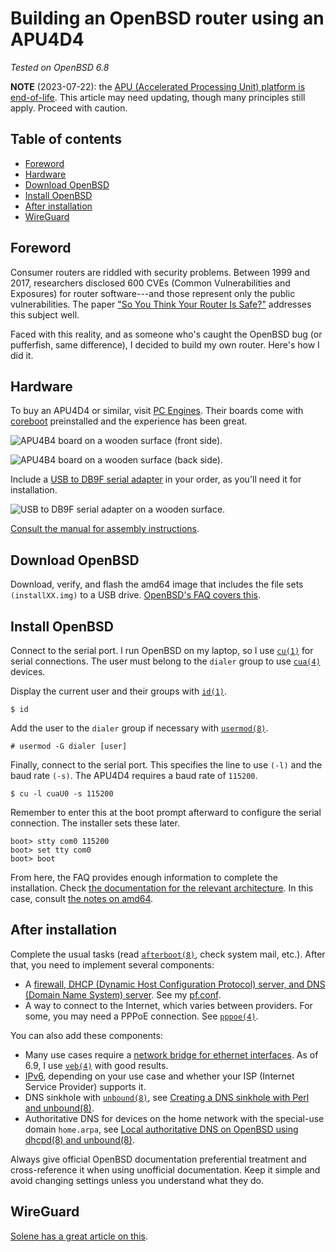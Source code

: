 # Building an OpenBSD router using an APU4D4

_Tested on OpenBSD 6.8_

**NOTE** (2023-07-22): the [APU (Accelerated Processing Unit) platform
is end-of-life](https://pcengines.ch/eol.htm). This article may need
updating, though many principles still apply. Proceed with caution.

## Table of contents

<!-- mtoc-start -->

- [Foreword](#foreword)
- [Hardware](#hardware)
- [Download OpenBSD](#download-openbsd)
- [Install OpenBSD](#install-openbsd)
- [After installation](#after-installation)
- [WireGuard](#wireguard)

<!-- mtoc-end -->

## Foreword

Consumer routers are riddled with security problems. Between 1999 and
2017, researchers disclosed 600 CVEs (Common Vulnerabilities and
Exposures) for router software---and those represent only the public
vulnerabilities. The paper ["So You Think Your Router Is
Safe?"](https://repository.stcloudstate.edu/cgi/viewcontent.cgi?article=1067&context=msia_etds)
addresses this subject well.

Faced with this reality, and as someone who's caught the OpenBSD bug (or
pufferfish, same difference), I decided to build my own router. Here's
how I did it.

## Hardware

To buy an APU4D4 or similar, visit [PC Engines](https://pcengines.ch/).
Their boards come with [coreboot](https://www.coreboot.org/)
preinstalled and the experience has been great.

![APU4B4 board on a wooden surface (front
side).](/images/apu4b4_1_thumb.c18528fca0cba9ef4c3848c0f10fc6430be53fd2305f83197d02448a1b9f305e.2.png)

![APU4B4 board on a wooden surface (back
side).](/images/apu4b4_2_thumb.4847a17a1552db16c59c2e6f5063d3250c4d2e188f35ea0de4d999b8589029bd.2.png)

Include a [USB to DB9F serial
adapter](https://www.pcengines.ch/usbcom1a.htm) in your order, as you'll
need it for installation.

![USB to DB9F serial adapter on a wooden
surface.](/images/usbcom1a_thumb.ed1530b66afc03466606d66be7c67b728f4648652f57df7b269195ec731b6088.2.png)

[Consult the manual for assembly
instructions](https://pcengines.ch/pdf/apu4.pdf).

## Download OpenBSD

Download, verify, and flash the amd64 image that includes the file sets
`(installXX.img)` to a USB drive. [OpenBSD's FAQ covers
this](https://www.openbsd.org/faq/faq4.html).

## Install OpenBSD

Connect to the serial port. I run OpenBSD on my laptop, so I use
[`cu(1)`](https://man.openbsd.org/cu) for serial connections. The user
must belong to the `dialer` group to use
[`cua(4)`](https://man.openbsd.org/cua) devices.

Display the current user and their groups with
[`id(1)`](https://man.openbsd.org/id).

    $ id

Add the user to the `dialer` group if necessary with
[`usermod(8)`](https://man.openbsd.org/usermod).

    # usermod -G dialer [user]

Finally, connect to the serial port. This specifies the line to use
`(-l)` and the baud rate `(-s)`. The APU4D4 requires a baud rate of
`115200`.

    $ cu -l cuaU0 -s 115200

Remember to enter this at the boot prompt afterward to configure the
serial connection. The installer sets these later.

    boot> stty com0 115200
    boot> set tty com0
    boot> boot

From here, the FAQ provides enough information to complete the
installation. Check [the documentation for the relevant
architecture](https://www.openbsd.org/plat.html). In this case, consult
[the notes on amd64](https://www.openbsd.org/amd64.html).

## After installation

Complete the usual tasks (read
[`afterboot(8)`](https://man.openbsd.org/afterboot), check system mail,
etc.). After that, you need to implement several components:

- A [firewall, DHCP (Dynamic Host Configuration Protocol) server, and
  DNS (Domain Name System)
  server](https://www.openbsd.org/faq/pf/example1.html). See my
  [pf.conf](/src/sysadm/file/examples/openbsd/pf.conf.html).
- A way to connect to the Internet, which varies between providers. For
  some, you may need a PPPoE connection. See
  [`pppoe(4)`](https://man.openbsd.org/pppoe).

You can also add these components:

- Many use cases require a [network bridge for ethernet
  interfaces](https://www.openbsd.org/faq/faq6.html#Bridge). As of 6.9, I
  use [`veb(4)`](https://man.openbsd.org/veb) with good results.
- [IPv6](https://lipidity.com/openbsd/router/), depending on your use
  case and whether your ISP (Internet Service Provider) supports it.
- DNS sinkhole with [`unbound(8)`](https://man.openbsd.org/unbound), see
  [Creating a DNS sinkhole with Perl and unbound(8)](/dns-sinkhole.html).
- Authoritative DNS for devices on the home network with the special-use
  domain `home.arpa`, see [Local authoritative DNS on OpenBSD using
  dhcpd(8) and unbound(8)](/local-authoritative-dns.html).

Always give official OpenBSD documentation preferential treatment and
cross-reference it when using unofficial documentation. Keep it simple
and avoid changing settings unless you understand what they do.

## WireGuard

[Solene has a great article on
this](https://dataswamp.org/~solene/2021-10-09-openbsd-wireguard-exit.html).
